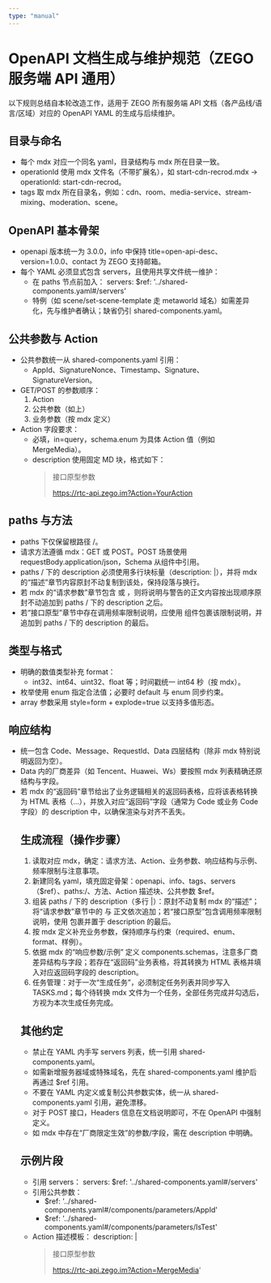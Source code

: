 ```yaml
---
type: "manual"
---
```


# OpenAPI 文档生成与维护规范（ZEGO 服务端 API 通用）

以下规则总结自本轮改造工作，适用于 ZEGO 所有服务端 API 文档（各产品线/语言/区域）对应的 OpenAPI YAML 的生成与后续维护。

## 目录与命名
- 每个 mdx 对应一个同名 yaml，目录结构与 mdx 所在目录一致。
- operationId 使用 mdx 文件名（不带扩展名），如 start-cdn-recrod.mdx → operationId: start-cdn-recrod。
- tags 取 mdx 所在目录名，例如：cdn、room、media-service、stream-mixing、moderation、scene。

## OpenAPI 基本骨架
- openapi 版本统一为 3.0.0，info 中保持 title=open-api-desc、version=1.0.0、contact 为 ZEGO 支持邮箱。
- 每个 YAML 必须显式包含 servers，且使用共享文件统一维护：
  - 在 paths 节点前加入：
    servers:
      $ref: '../shared-components.yaml#/servers'
  - 特例（如 scene/set-scene-template 走 metaworld 域名）如需差异化，先与维护者确认；缺省仍引 shared-components.yaml。

## 公共参数与 Action
- 公共参数统一从 shared-components.yaml 引用：
  - AppId、SignatureNonce、Timestamp、Signature、SignatureVersion。
- GET/POST 的参数顺序：
  1) Action
  2) 公共参数（如上）
  3) 业务参数（按 mdx 定义）
- Action 字段要求：
  - 必填，in=query，schema.enum 为具体 Action 值（例如 MergeMedia）。
  - description 使用固定 MD 块，格式如下：
    > 接口原型参数
    >
    > https://rtc-api.zego.im?Action=YourAction

## paths 与方法
- paths 下仅保留根路径 /。
- 请求方法遵循 mdx：GET 或 POST。POST 场景使用 requestBody.application/json，Schema 从组件中引用。
- paths / 下的 description 必须使用多行块标量（description: |），并将 mdx 的“描述”章节内容原封不动复制到该处，保持段落与换行。
- 若 mdx 的“请求参数”章节包含 <Note title="说明"> 或 <Warning title="警告">，则将说明与警告的正文内容按出现顺序原封不动追加到 paths / 下的 description 之后。
- 若“接口原型”章节中存在调用频率限制说明，应使用 <Note title="说明"> 组件包裹该限制说明，并追加到 paths / 下的 description 的最后。

## 类型与格式
- 明确的数值类型补充 format：
  - int32、int64、uint32、float 等；时间戳统一 int64 秒（按 mdx）。
- 枚举使用 enum 指定合法值；必要时 default 与 enum 同步约束。
- array 参数采用 style=form + explode=true 以支持多值形态。

## 响应结构
- 统一包含 Code、Message、RequestId、Data 四层结构（除非 mdx 特别说明返回为空）。
- Data 内的厂商差异（如 Tencent、Huawei、Ws）要按照 mdx 列表精确还原结构与字段。
- 若 mdx 的“返回码”章节给出了业务逻辑相关的返回码表格，应将该表格转换为 HTML 表格（<table>...），并放入对应“返回码”字段（通常为 Code 或业务 Code 字段）的 description 中，以确保渲染与对齐不丢失。

## 生成流程（操作步骤）
1) 读取对应 mdx，确定：请求方法、Action、业务参数、响应结构与示例、频率限制与注意事项。
2) 新建同名 yaml，填充固定骨架：openapi、info、tags、servers（$ref）、paths:/、方法、Action 描述块、公共参数 $ref。
3) 组装 paths / 下的 description（多行 |）：原封不动复制 mdx 的“描述”；将“请求参数”章节中的 <Note title="说明"> 与 <Warning title="警告"> 正文依次追加；若“接口原型”包含调用频率限制说明，使用 <Note title="说明"> 包裹并置于 description 的最后。
4) 按 mdx 定义补充业务参数，保持顺序与约束（required、enum、format、样例）。
5) 依据 mdx 的“响应参数/示例” 定义 components.schemas，注意多厂商差异结构与字段；若存在“返回码”业务表格，将其转换为 HTML 表格并填入对应返回码字段的 description。
6) 任务管理：对于一次“生成任务”，必须制定任务列表并同步写入 TASKS.md；每个待转换 mdx 文件为一个任务，全部任务完成并勾选后，方视为本次生成任务完成。

## 其他约定
- 禁止在 YAML 内手写 servers 列表，统一引用 shared-components.yaml。
- 如需新增服务器域或特殊域名，先在 shared-components.yaml 维护后再通过 $ref 引用。
- 不要在 YAML 内定义或复制公共参数实体，统一从 shared-components.yaml 引用，避免漂移。
- 对于 POST 接口，Headers 信息在文档说明即可，不在 OpenAPI 中强制定义。
- 如 mdx 中存在“厂商限定生效”的参数/字段，需在 description 中明确。

## 示例片段
- 引用 servers：
  servers:
    $ref: '../shared-components.yaml#/servers'
- 引用公共参数：
  - $ref: '../shared-components.yaml#/components/parameters/AppId'
  - $ref: '../shared-components.yaml#/components/parameters/IsTest'
- Action 描述模板：
  description: |
    > 接口原型参数
    >
    > https://rtc-api.zego.im?Action=MergeMedia'
